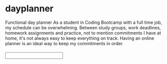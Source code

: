 # dayplanner
Functional day planner
As a student in Coding Bootcamp with a full time job, my schedule can be overwhelming.  Between study groups, work deadlines, homework assignments and practice, not to mention commitments I have at home, it's not always easy to keep everything on track.  Having an online planner is an ideal way to keep my commitments in order.  


<div id="contact-container" class="container">
    <h4><input type="text" info="event"></h4>
